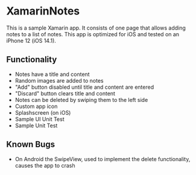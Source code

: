 # XamarinNotes
This is a sample Xamarin app. It consists of one page that allows adding notes to a list of notes.
This app is optimized for iOS and tested on an iPhone 12 (iOS 14.1).

## Functionality
- Notes have a title and content
- Random images are added to notes
- "Add" button disabled until title and content are entered
- "Discard" button clears title and content
- Notes can be deleted by swiping them to the left side
- Custom app icon
- Splashscreen (on iOS)
- Sample UI Unit Test
- Sample Unit Test

## Known Bugs
- On Android the SwipeView, used to implement the delete functionality, causes the app to crash

